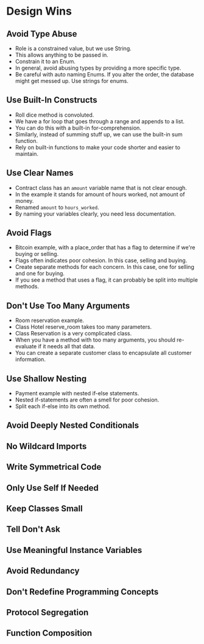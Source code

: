 # Design Wins

## Avoid Type Abuse

* Role is a constrained value, but we use String.
* This allows anything to be passed in.
* Constrain it to an Enum.
* In general, avoid abusing types by providing a more specific type.
* Be careful with auto naming Enums. If you alter the order, the database might get messed up. Use strings for enums.

## Use Built-In Constructs

* Roll dice method is convoluted.
* We have a for loop that goes through a range and appends to a list.
* You can do this with a built-in for-comprehension.
* Similarly, instead of summing stuff up, we can use the built-in sum function.
* Rely on built-in functions to make your code shorter and easier to maintain.

## Use Clear Names

* Contract class has an `amount` variable name that is not clear enough.
* In the example it stands for amount of hours worked, not amount of money.
* Renamed `amount` to `hours_worked`.
* By naming your variables clearly, you need less documentation.

## Avoid Flags

* Bitcoin example, with a place_order that has a flag to determine if we're buying or selling.
* Flags often indicates poor cohesion. In this case, selling and buying.
* Create separate methods for each concern. In this case, one for selling and one for buying.
* If you see a method that uses a flag, it can probably be split into multiple methods.

## Don't Use Too Many Arguments

* Room reservation example.
* Class Hotel reserve_room takes too many parameters.
* Class Reservation is a very complicated class.
* When you have a method with too many arguments, you should re-evaluate if it needs all that data.
* You can create a separate customer class to encapsulate all customer information.

## Use Shallow Nesting

* Payment example with nested if-else statements.
* Nested if-statements are often a smell for poor cohesion.
* Split each if-else into its own method.

## Avoid Deeply Nested Conditionals

## No Wildcard Imports

## Write Symmetrical Code

## Only Use Self If Needed

## Keep Classes Small

## Tell Don't Ask

## Use Meaningful Instance Variables

## Avoid Redundancy

## Don't Redefine Programming Concepts

## Protocol Segregation

## Function Composition

